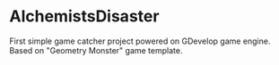 # AlchemistsDisaster
 First simple game catcher project powered on GDevelop game engine. Based on "Geometry Monster" game template. 
